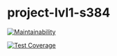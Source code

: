 # project-lvl1-s384

[![Maintainability](https://api.codeclimate.com/v1/badges/edbbc80b66b9b97c8393/maintainability)](https://codeclimate.com/github/nurgeld/project-lvl1-s384/maintainability)

[![Test Coverage](https://api.codeclimate.com/v1/badges/edbbc80b66b9b97c8393/test_coverage)](https://codeclimate.com/github/nurgeld/project-lvl1-s384/test_coverage)
